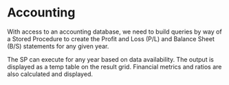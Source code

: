 # Accounting

With access to an accounting database, we need to build queries by way of a Stored Procedure 
to create the Profit and Loss (P/L) and Balance Sheet (B/S) statements for any given year. 

The SP can execute for any year based on data availability. 
The output is displayed as a temp table on the result grid. 
Financial metrics and ratios are also calculated and displayed. 
